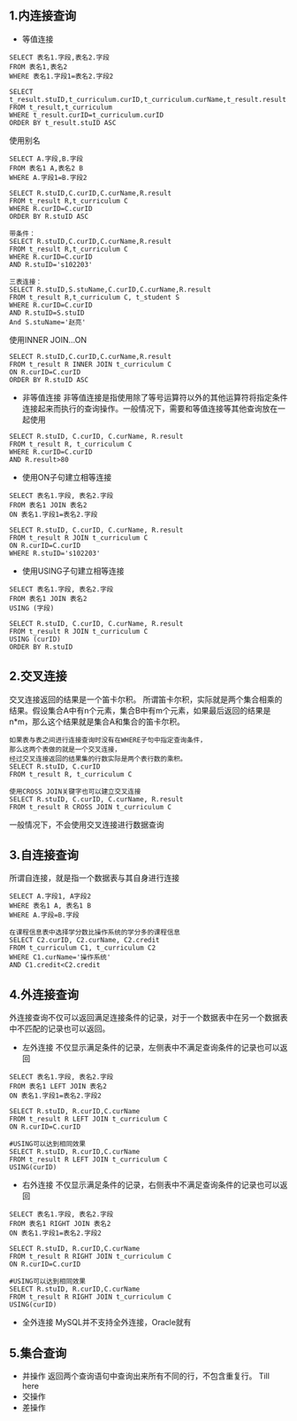 ## 1.内连接查询
- 等值连接
```
SELECT 表名1.字段,表名2.字段
FROM 表名1,表名2
WHERE 表名1.字段1=表名2.字段2
```
```
SELECT t_result.stuID,t_curriculum.curID,t_curriculum.curName,t_result.result
FROM t_result,t_curriculum
WHERE t_result.curID=t_curriculum.curID
ORDER BY t_result.stuID ASC
```
使用别名
```
SELECT A.字段,B.字段
FROM 表名1 A,表名2 B
WHERE A.字段1=B.字段2

SELECT R.stuID,C.curID,C.curName,R.result
FROM t_result R,t_curriculum C
WHERE R.curID=C.curID
ORDER BY R.stuID ASC

带条件：
SELECT R.stuID,C.curID,C.curName,R.result
FROM t_result R,t_curriculum C
WHERE R.curID=C.curID
AND R.stuID='s102203'

三表连接：
SELECT R.stuID,S.stuName,C.curID,C.curName,R.result
FROM t_result R,t_curriculum C, t_student S
WHERE R.curID=C.curID
AND R.stuID=S.stuID
And S.stuName='赵亮'
```
使用INNER JOIN...ON
```
SELECT R.stuID,C.curID,C.curName,R.result
FROM t_result R INNER JOIN t_curriculum C
ON R.curID=C.curID
ORDER BY R.stuID ASC
```
- 非等值连接
非等值连接是指使用除了等号运算符以外的其他运算符将指定条件连接起来而执行的查询操作。一般情况下，需要和等值连接等其他查询放在一起使用
```
SELECT R.stuID, C.curID, C.curName, R.result
FROM t_result R, t_curriculum C
WHERE R.curID=C.curID
AND R.result>80
```
- 使用ON子句建立相等连接
```
SELECT 表名1.字段, 表名2.字段
FROM 表名1 JOIN 表名2
ON 表名1.字段1=表名2.字段

SELECT R.stuID, C.curID, C.curName, R.result
FROM t_result R JOIN t_curriculum C
ON R.curID=C.curID
WHERE R.stuID='s102203'
```
- 使用USING子句建立相等连接
```
SELECT 表名1.字段, 表名2.字段
FROM 表名1 JOIN 表名2
USING (字段)

SELECT R.stuID, C.curID, C.curName, R.result
FROM t_result R JOIN t_curriculum C
USING (curID)
ORDER BY R.stuID
```
## 2.交叉连接
交叉连接返回的结果是一个笛卡尔积。
所谓笛卡尔积，实际就是两个集合相乘的结果。假设集合A中有n个元素，集合B中有m个元素，如果最后返回的结果是n*m，那么这个结果就是集合A和集合的笛卡尔积。
```
如果表与表之间进行连接查询时没有在WHERE子句中指定查询条件，
那么这两个表做的就是一个交叉连接，
经过交叉连接返回的结果集的行数实际是两个表行数的乘积。
SELECT R.stuID, C.curID
FROM t_result R, t_curriculum C

使用CROSS JOIN关键字也可以建立交叉连接
SELECT R.stuID, C.curID, C.curName, R.result
FROM t_result R CROSS JOIN t_curriculum C
```
一般情况下，不会使用交叉连接进行数据查询
## 3.自连接查询
所谓自连接，就是指一个数据表与其自身进行连接
```
SELECT A.字段1, A字段2
WHERE 表名1 A, 表名1 B
WHERE A.字段=B.字段

在课程信息表中选择学分数比操作系统的学分多的课程信息
SELECT C2.curID, C2.curName, C2.credit
FROM t_curriculum C1, t_curriculum C2
WHERE C1.curName='操作系统'
AND C1.credit<C2.credit
```
## 4.外连接查询
外连接查询不仅可以返回满足连接条件的记录，对于一个数据表中在另一个数据表中不匹配的记录也可以返回。
- 左外连接
不仅显示满足条件的记录，左侧表中不满足查询条件的记录也可以返回
```
SELECT 表名1.字段, 表名2.字段
FROM 表名1 LEFT JOIN 表名2
ON 表名1.字段1=表名2.字段2

SELECT R.stuID, R.curID,C.curName
FROM t_result R LEFT JOIN t_curriculum C
ON R.curID=C.curID

#USING可以达到相同效果
SELECT R.stuID, R.curID,C.curName
FROM t_result R LEFT JOIN t_curriculum C
USING(curID)
```
- 右外连接
不仅显示满足条件的记录，右侧表中不满足查询条件的记录也可以返回
```
SELECT 表名1.字段, 表名2.字段
FROM 表名1 RIGHT JOIN 表名2
ON 表名1.字段1=表名2.字段2

SELECT R.stuID, R.curID,C.curName
FROM t_result R RIGHT JOIN t_curriculum C
ON R.curID=C.curID

#USING可以达到相同效果
SELECT R.stuID, R.curID,C.curName
FROM t_result R RIGHT JOIN t_curriculum C
USING(curID)
```
- 全外连接
MySQL并不支持全外连接，Oracle就有

## 5.集合查询
- 并操作
返回两个查询语句中查询出来所有不同的行，不包含重复行。
Till here
- 交操作
- 差操作